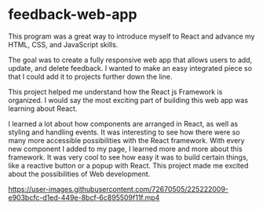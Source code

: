 # feedback-web-app
This program was a great way to introduce myself to React and advance my HTML, CSS, and JavaScript skills.

The goal was to create a fully responsive web app that allows users to add, update, and delete feedback. I wanted to make an easy integrated piece so that I could add it to projects further down the line.

This project helped me understand how the React js Framework is organized. I would say the most exciting part of building this web app was learning about React. 

I learned a lot about how components are arranged in React, as well as styling and handling events. It was interesting to see how there were so many more accessible possibilities with the React framework. With every new component I added to my page, I learned more and more about this framework. It was very cool to see how easy it was to build certain things, like a reactive button or a popup with React. This project made me excited about the possibilities of Web development.


https://user-images.githubusercontent.com/72670505/225222009-e903bcfc-d1ed-449e-8bcf-6c895509f11f.mp4

